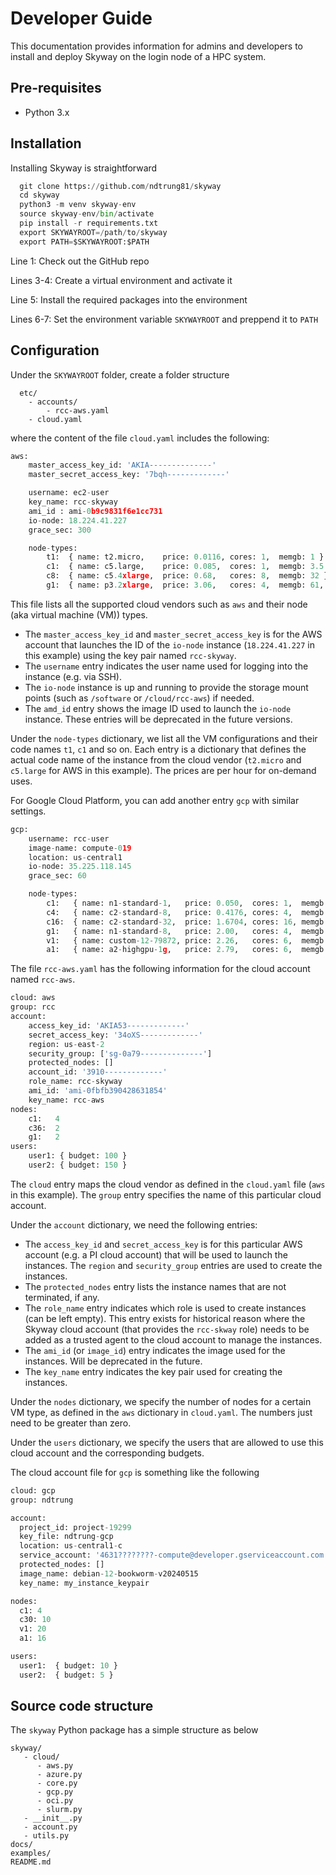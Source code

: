 # Developer Guide
<!-- From these links:
https://cloud-skyway.rcc.uchicago.edu/ -->

This documentation provides information for admins and developers to install and deploy Skyway on the login node of a HPC system. 

## Pre-requisites

* Python 3.x

## Installation

Installing Skyway is straightforward

``` py linenums="1"
  git clone https://github.com/ndtrung81/skyway
  cd skyway
  python3 -m venv skyway-env
  source skyway-env/bin/activate 
  pip install -r requirements.txt
  export SKYWAYROOT=/path/to/skyway
  export PATH=$SKYWAYROOT:$PATH
```

Line 1: Check out the GitHub repo

Lines 3-4: Create a virtual environment and activate it

Line 5: Install the required packages into the environment

Lines 6-7: Set the environment variable `SKYWAYROOT` and preppend it to `PATH`

## Configuration

Under the `SKYWAYROOT` folder, create a folder structure
```
  etc/
    - accounts/
        - rcc-aws.yaml
    - cloud.yaml
```

where the content of the file `cloud.yaml` includes the following:
``` py linenums="1"
aws:
    master_access_key_id: 'AKIA--------------'
    master_secret_access_key: '7bqh-------------'

    username: ec2-user
    key_name: rcc-skyway
    ami_id : ami-0b9c9831f6e1cc731
    io-node: 18.224.41.227
    grace_sec: 300

    node-types:
        t1:  { name: t2.micro,    price: 0.0116, cores: 1,  memgb: 1 }
        c1:  { name: c5.large,    price: 0.085,  cores: 1,  memgb: 3.5 }
        c8:  { name: c5.4xlarge,  price: 0.68,   cores: 8,  memgb: 32 }
        g1:  { name: p3.2xlarge,  price: 3.06,   cores: 4,  memgb: 61,  gpu: 1 }
```

This file lists all the supported cloud vendors such as `aws` and their node (aka virtual machine (VM)) types.

* The `master_access_key_id` and `master_secret_access_key` is for the AWS account that
launches the ID of the `io-node` instance (`18.224.41.227` in this example) using the key pair named `rcc-skyway`.
* The `username` entry indicates the user name used for logging into the instance (e.g. via SSH).
* The `io-node` instance is up and running to provide the storage mount points (such as `/software` or `/cloud/rcc-aws`) if needed.
* The `amd_id` entry shows the image ID used to launch the `io-node` instance.
These entries will be deprecated in the future versions.

Under the `node-types` dictionary, we list all the VM configurations and their code names `t1`, `c1` and so on.
Each entry is a dictionary that defines the actual code name of the instance from the cloud vendor (`t2.micro` and `c5.large` for AWS in this example).
The prices are per hour for on-demand uses.

For Google Cloud Platform, you can add another entry `gcp` with similar settings.

``` py linenums="1"
gcp:
    username: rcc-user
    image-name: compute-019
    location: us-central1
    io-node: 35.225.118.145
    grace_sec: 60

    node-types:
        c1:   { name: n1-standard-1,   price: 0.050,  cores: 1,  memgb: 1.5 }
        c4:   { name: c2-standard-8,   price: 0.4176, cores: 4,  memgb: 24 }
        c16:  { name: c2-standard-32,  price: 1.6704, cores: 16, memgb: 96 }
        g1:   { name: n1-standard-8,   price: 2.00,   cores: 4,  memgb: 30, gpu: 1, gpu-type: nvidia-tesla-v100 }
        v1:   { name: custom-12-79872, price: 2.26,   cores: 6,  memgb: 78, gpu: 1, gpu-type: nvidia-tesla-v100 }
        a1:   { name: a2-highgpu-1g,   price: 2.79,   cores: 6,  memgb: 80, gpu: 1, gpu-type: nvidia-tesla-a100 }
```

The file `rcc-aws.yaml` has the following information for the cloud account named `rcc-aws`.

``` py linenums="1"
cloud: aws
group: rcc
account:
    access_key_id: 'AKIA53-------------'
    secret_access_key: '34oXS-------------'
    region: us-east-2
    security_group: ['sg-0a79--------------']
    protected_nodes: []
    account_id: '3910-------------'
    role_name: rcc-skyway
    ami_id: 'ami-0fbfb390428631854'
    key_name: rcc-aws
nodes:
    c1:   4
    c36:  2
    g1:   2
users:
    user1: { budget: 100 } 
    user2: { budget: 150 }
```

The `cloud` entry maps the cloud vendor as defined in the `cloud.yaml` file (`aws` in this example).
The `group` entry specifies the name of this particular cloud account.

Under the `account` dictionary, we need the following entries:

* The `access_key_id` and `secret_access_key` is for this particular AWS account (e.g. a PI cloud account)
that will be used to launch the instances. The `region` and `security_group` entries are used to create the instances.
* The `protected_nodes` entry lists the instance names that are not terminated, if any.
* The `role_name` entry indicates which role is used to create instances (can be left empty). This entry exists for historical reason
where the Skyway cloud account (that provides the `rcc-skway` role) needs to be added as a trusted agent to the cloud account to manage the instances.
* The `ami_id` (or `image_id`) entry indicates the image used for the instances. Will be deprecated in the future.
* The `key_name` entry indicates the key pair used for creating the instances.

Under the `nodes` dictionary, we specify the number of nodes for a certain VM type, as defined in the `aws` dictionary in `cloud.yaml`.
The numbers just need to be greater than zero.

Under the `users` dictionary, we specify the users that are allowed to use this cloud account and the corresponding budgets.

The cloud account file for `gcp` is something like the following

``` py linenums="1"
cloud: gcp
group: ndtrung

account:
  project_id: project-19299
  key_file: ndtrung-gcp
  location: us-central1-c
  service_account: '4631????????-compute@developer.gserviceaccount.com'
  protected_nodes: []
  image_name: debian-12-bookworm-v20240515
  key_name: my_instance_keypair

nodes:
  c1: 4
  c30: 10
  v1: 20
  a1: 16

users:
  user1:  { budget: 10 }
  user2:  { budget: 5 }
```


## Source code structure

The `skyway` Python package has a simple structure as below

```
skyway/
   - cloud/
      - aws.py
      - azure.py
      - core.py
      - gcp.py
      - oci.py
      - slurm.py
   - __init__.py
   - account.py
   - utils.py
docs/
examples/
README.md
```
